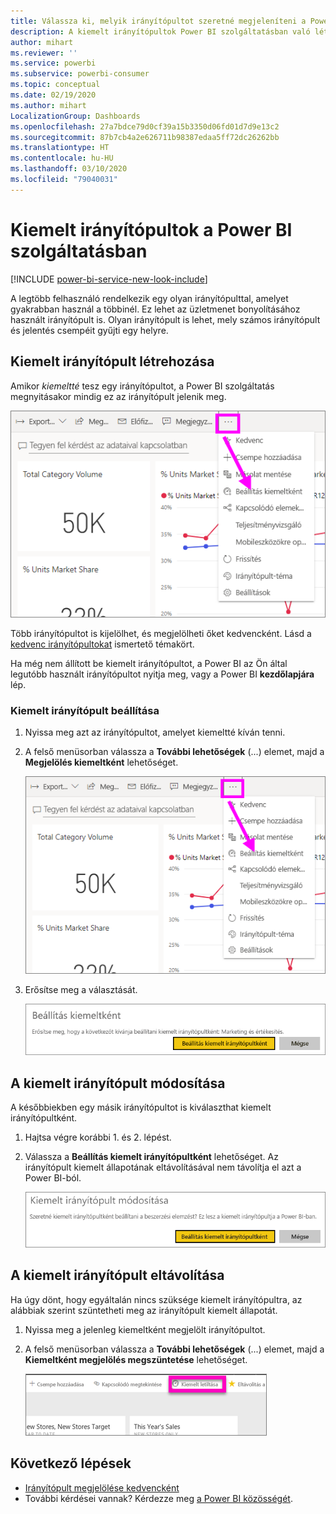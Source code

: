 ```yaml
---
title: Válassza ki, melyik irányítópultot szeretné megjeleníteni a Power BI szolgáltatás megnyitásakor
description: A kiemelt irányítópultok Power BI szolgáltatásban való létrehozását ismertető dokumentáció
author: mihart
ms.reviewer: ''
ms.service: powerbi
ms.subservice: powerbi-consumer
ms.topic: conceptual
ms.date: 02/19/2020
ms.author: mihart
LocalizationGroup: Dashboards
ms.openlocfilehash: 27a7bdce79d0cf39a15b3350d06fd01d7d9e13c2
ms.sourcegitcommit: 87b7cb4a2e626711b98387edaa5ff72dc26262bb
ms.translationtype: HT
ms.contentlocale: hu-HU
ms.lasthandoff: 03/10/2020
ms.locfileid: "79040031"
---
```

# <a name="featured-dashboards-in-the-power-bi-service"></a>Kiemelt irányítópultok a Power BI szolgáltatásban

[!INCLUDE [power-bi-service-new-look-include](../includes/power-bi-service-new-look-include.md)]

A legtöbb felhasználó rendelkezik egy olyan irányítópulttal, amelyet gyakrabban használ a többinél. Ez lehet az üzletmenet bonyolításához használt irányítópult is. Olyan irányítópult is lehet, mely számos irányítópult és jelentés csempéit gyűjti egy helyre.

## <a name="create-a-featured-dashboard"></a>Kiemelt irányítópult létrehozása
Amikor *kiemeltté* tesz egy irányítópultot, a Power BI szolgáltatás megnyitásakor mindig ez az irányítópult jelenik meg. 

![Beállítás kiemeltként ikon](./media/end-user-featured/power-bi-dropdown.png)

Több irányítópultot is kijelölhet, és megjelölheti őket kedvencként. Lásd a [kedvenc irányítópultokat](end-user-favorite.md) ismertető témakört.

Ha még nem állított be kiemelt irányítópultot, a Power BI az Ön által legutóbb használt irányítópultot nyitja meg, vagy a Power BI **kezdőlapjára** lép. 

### <a name="set-a-dashboard-as-featured"></a>Kiemelt irányítópult beállítása


1. Nyissa meg azt az irányítópultot, amelyet kiemeltté kíván tenni. 
2. A felső menüsorban válassza a **További lehetőségek** (...) elemet, majd a **Megjelölés kiemeltként** lehetőséget. 
   
    ![Beállítás kiemeltként ikon](./media/end-user-featured/power-bi-dropdown.png)
3. Erősítse meg a választását.
   
    ![Kiemelt irányítópult beállítása](./media/end-user-featured/power-bi-featured-confirm.png)

## <a name="change-the-featured-dashboard"></a>A kiemelt irányítópult módosítása
A későbbiekben egy másik irányítópultot is kiválaszthat kiemelt irányítópultként.

1. Hajtsa végre korábbi 1. és 2. lépést.
   
2. Válassza a **Beállítás kiemelt irányítópultként** lehetőséget. Az irányítópult kiemelt állapotának eltávolításával nem távolítja el azt a Power BI-ból. 
   
    ![Sikert jelző üzenet](./media/end-user-featured/power-bi-unfeature-new.png)

## <a name="remove-the-featured-dashboard"></a>A kiemelt irányítópult eltávolítása
Ha úgy dönt, hogy egyáltalán nincs szüksége kiemelt irányítópultra, az alábbiak szerint szüntetheti meg az irányítópult kiemelt állapotát.

1. Nyissa meg a jelenleg kiemeltként megjelölt irányítópultot.
2. A felső menüsorban válassza a **További lehetőségek** (...) elemet, majd a **Kiemeltként megjelölés megszüntetése** lehetőséget.

    ![Irányítópult-kiemelés megszüntetésének kijelölése](./media/end-user-featured/power-bi-unfeature.png)
   
## <a name="next-steps"></a>Következő lépések
- [Irányítópult megjelölése kedvencként](end-user-favorite.md)    
- További kérdései vannak? Kérdezze meg [a Power BI közösségét](https://community.powerbi.com/).


